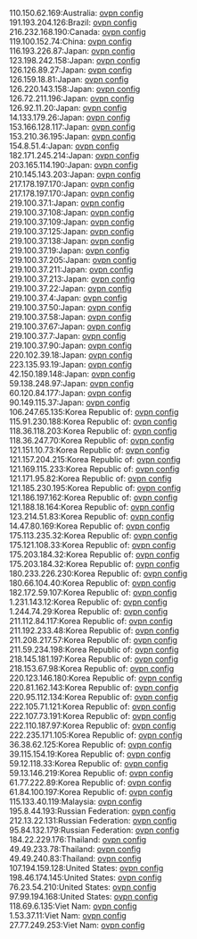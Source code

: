 110.150.62.169:Australia: [ovpn config](vpn/110_150_62_169.ovpn)  
191.193.204.126:Brazil: [ovpn config](vpn/191_193_204_126.ovpn)  
216.232.168.190:Canada: [ovpn config](vpn/216_232_168_190.ovpn)  
119.100.152.74:China: [ovpn config](vpn/119_100_152_74.ovpn)  
116.193.226.87:Japan: [ovpn config](vpn/116_193_226_87.ovpn)  
123.198.242.158:Japan: [ovpn config](vpn/123_198_242_158.ovpn)  
126.126.89.27:Japan: [ovpn config](vpn/126_126_89_27.ovpn)  
126.159.18.81:Japan: [ovpn config](vpn/126_159_18_81.ovpn)  
126.220.143.158:Japan: [ovpn config](vpn/126_220_143_158.ovpn)  
126.72.211.196:Japan: [ovpn config](vpn/126_72_211_196.ovpn)  
126.92.11.20:Japan: [ovpn config](vpn/126_92_11_20.ovpn)  
14.133.179.26:Japan: [ovpn config](vpn/14_133_179_26.ovpn)  
153.166.128.117:Japan: [ovpn config](vpn/153_166_128_117.ovpn)  
153.210.36.195:Japan: [ovpn config](vpn/153_210_36_195.ovpn)  
154.8.51.4:Japan: [ovpn config](vpn/154_8_51_4.ovpn)  
182.171.245.214:Japan: [ovpn config](vpn/182_171_245_214.ovpn)  
203.165.114.190:Japan: [ovpn config](vpn/203_165_114_190.ovpn)  
210.145.143.203:Japan: [ovpn config](vpn/210_145_143_203.ovpn)  
217.178.197.170:Japan: [ovpn config](vpn/217_178_197_170.ovpn)  
217.178.197.170:Japan: [ovpn config](vpn/217_178_197_170.ovpn)  
219.100.37.1:Japan: [ovpn config](vpn/219_100_37_1.ovpn)  
219.100.37.108:Japan: [ovpn config](vpn/219_100_37_108.ovpn)  
219.100.37.109:Japan: [ovpn config](vpn/219_100_37_109.ovpn)  
219.100.37.125:Japan: [ovpn config](vpn/219_100_37_125.ovpn)  
219.100.37.138:Japan: [ovpn config](vpn/219_100_37_138.ovpn)  
219.100.37.19:Japan: [ovpn config](vpn/219_100_37_19.ovpn)  
219.100.37.205:Japan: [ovpn config](vpn/219_100_37_205.ovpn)  
219.100.37.211:Japan: [ovpn config](vpn/219_100_37_211.ovpn)  
219.100.37.213:Japan: [ovpn config](vpn/219_100_37_213.ovpn)  
219.100.37.22:Japan: [ovpn config](vpn/219_100_37_22.ovpn)  
219.100.37.4:Japan: [ovpn config](vpn/219_100_37_4.ovpn)  
219.100.37.50:Japan: [ovpn config](vpn/219_100_37_50.ovpn)  
219.100.37.58:Japan: [ovpn config](vpn/219_100_37_58.ovpn)  
219.100.37.67:Japan: [ovpn config](vpn/219_100_37_67.ovpn)  
219.100.37.7:Japan: [ovpn config](vpn/219_100_37_7.ovpn)  
219.100.37.90:Japan: [ovpn config](vpn/219_100_37_90.ovpn)  
220.102.39.18:Japan: [ovpn config](vpn/220_102_39_18.ovpn)  
223.135.93.19:Japan: [ovpn config](vpn/223_135_93_19.ovpn)  
42.150.189.148:Japan: [ovpn config](vpn/42_150_189_148.ovpn)  
59.138.248.97:Japan: [ovpn config](vpn/59_138_248_97.ovpn)  
60.120.84.177:Japan: [ovpn config](vpn/60_120_84_177.ovpn)  
90.149.115.37:Japan: [ovpn config](vpn/90_149_115_37.ovpn)  
106.247.65.135:Korea Republic of: [ovpn config](vpn/106_247_65_135.ovpn)  
115.91.230.188:Korea Republic of: [ovpn config](vpn/115_91_230_188.ovpn)  
118.36.118.203:Korea Republic of: [ovpn config](vpn/118_36_118_203.ovpn)  
118.36.247.70:Korea Republic of: [ovpn config](vpn/118_36_247_70.ovpn)  
121.151.10.73:Korea Republic of: [ovpn config](vpn/121_151_10_73.ovpn)  
121.157.204.215:Korea Republic of: [ovpn config](vpn/121_157_204_215.ovpn)  
121.169.115.233:Korea Republic of: [ovpn config](vpn/121_169_115_233.ovpn)  
121.171.95.82:Korea Republic of: [ovpn config](vpn/121_171_95_82.ovpn)  
121.185.230.195:Korea Republic of: [ovpn config](vpn/121_185_230_195.ovpn)  
121.186.197.162:Korea Republic of: [ovpn config](vpn/121_186_197_162.ovpn)  
121.188.18.164:Korea Republic of: [ovpn config](vpn/121_188_18_164.ovpn)  
123.214.51.83:Korea Republic of: [ovpn config](vpn/123_214_51_83.ovpn)  
14.47.80.169:Korea Republic of: [ovpn config](vpn/14_47_80_169.ovpn)  
175.113.235.32:Korea Republic of: [ovpn config](vpn/175_113_235_32.ovpn)  
175.121.108.33:Korea Republic of: [ovpn config](vpn/175_121_108_33.ovpn)  
175.203.184.32:Korea Republic of: [ovpn config](vpn/175_203_184_32.ovpn)  
175.203.184.32:Korea Republic of: [ovpn config](vpn/175_203_184_32.ovpn)  
180.233.226.230:Korea Republic of: [ovpn config](vpn/180_233_226_230.ovpn)  
180.66.104.40:Korea Republic of: [ovpn config](vpn/180_66_104_40.ovpn)  
182.172.59.107:Korea Republic of: [ovpn config](vpn/182_172_59_107.ovpn)  
1.231.143.12:Korea Republic of: [ovpn config](vpn/1_231_143_12.ovpn)  
1.244.74.29:Korea Republic of: [ovpn config](vpn/1_244_74_29.ovpn)  
211.112.84.117:Korea Republic of: [ovpn config](vpn/211_112_84_117.ovpn)  
211.192.233.48:Korea Republic of: [ovpn config](vpn/211_192_233_48.ovpn)  
211.208.217.57:Korea Republic of: [ovpn config](vpn/211_208_217_57.ovpn)  
211.59.234.198:Korea Republic of: [ovpn config](vpn/211_59_234_198.ovpn)  
218.145.181.197:Korea Republic of: [ovpn config](vpn/218_145_181_197.ovpn)  
218.153.67.98:Korea Republic of: [ovpn config](vpn/218_153_67_98.ovpn)  
220.123.146.180:Korea Republic of: [ovpn config](vpn/220_123_146_180.ovpn)  
220.81.162.143:Korea Republic of: [ovpn config](vpn/220_81_162_143.ovpn)  
220.95.112.134:Korea Republic of: [ovpn config](vpn/220_95_112_134.ovpn)  
222.105.71.121:Korea Republic of: [ovpn config](vpn/222_105_71_121.ovpn)  
222.107.73.191:Korea Republic of: [ovpn config](vpn/222_107_73_191.ovpn)  
222.110.187.97:Korea Republic of: [ovpn config](vpn/222_110_187_97.ovpn)  
222.235.171.105:Korea Republic of: [ovpn config](vpn/222_235_171_105.ovpn)  
36.38.62.125:Korea Republic of: [ovpn config](vpn/36_38_62_125.ovpn)  
39.115.154.19:Korea Republic of: [ovpn config](vpn/39_115_154_19.ovpn)  
59.12.118.33:Korea Republic of: [ovpn config](vpn/59_12_118_33.ovpn)  
59.13.146.219:Korea Republic of: [ovpn config](vpn/59_13_146_219.ovpn)  
61.77.222.89:Korea Republic of: [ovpn config](vpn/61_77_222_89.ovpn)  
61.84.100.197:Korea Republic of: [ovpn config](vpn/61_84_100_197.ovpn)  
115.133.40.119:Malaysia: [ovpn config](vpn/115_133_40_119.ovpn)  
195.8.44.193:Russian Federation: [ovpn config](vpn/195_8_44_193.ovpn)  
212.13.22.131:Russian Federation: [ovpn config](vpn/212_13_22_131.ovpn)  
95.84.132.179:Russian Federation: [ovpn config](vpn/95_84_132_179.ovpn)  
184.22.229.176:Thailand: [ovpn config](vpn/184_22_229_176.ovpn)  
49.49.233.78:Thailand: [ovpn config](vpn/49_49_233_78.ovpn)  
49.49.240.83:Thailand: [ovpn config](vpn/49_49_240_83.ovpn)  
107.194.159.128:United States: [ovpn config](vpn/107_194_159_128.ovpn)  
198.46.174.145:United States: [ovpn config](vpn/198_46_174_145.ovpn)  
76.23.54.210:United States: [ovpn config](vpn/76_23_54_210.ovpn)  
97.99.194.168:United States: [ovpn config](vpn/97_99_194_168.ovpn)  
118.69.6.135:Viet Nam: [ovpn config](vpn/118_69_6_135.ovpn)  
1.53.37.11:Viet Nam: [ovpn config](vpn/1_53_37_11.ovpn)  
27.77.249.253:Viet Nam: [ovpn config](vpn/27_77_249_253.ovpn)  
